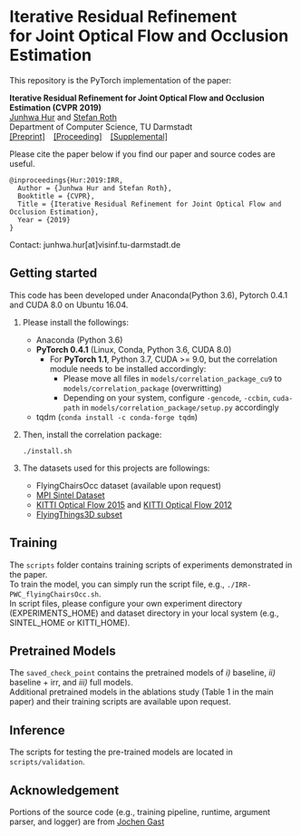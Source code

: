 # Iterative Residual Refinement <br/> for Joint Optical Flow and Occlusion Estimation

This repository is the PyTorch implementation of the paper:

**Iterative Residual Refinement for Joint Optical Flow and Occlusion Estimation (CVPR 2019)**  
[Junhwa Hur](https://sites.google.com/site/hurjunhwa) and [Stefan Roth](https://www.visinf.tu-darmstadt.de/team_members/sroth/sroth.en.jsp)  
Department of Computer Science, TU Darmstadt  
[[Preprint]](https://arxiv.org/pdf/1904.05290.pdf) &ensp; [[Proceeding]](http://openaccess.thecvf.com/content_CVPR_2019/papers/Hur_Iterative_Residual_Refinement_for_Joint_Optical_Flow_and_Occlusion_Estimation_CVPR_2019_paper.pdf) &ensp; [[Supplemental]](http://openaccess.thecvf.com/content_CVPR_2019/supplemental/Hur_Iterative_Residual_Refinement_CVPR_2019_supplemental.pdf)


Please cite the paper below if you find our paper and source codes are useful.  

    @inproceedings{Hur:2019:IRR,  
      Author = {Junhwa Hur and Stefan Roth},  
      Booktitle = {CVPR},  
      Title = {Iterative Residual Refinement for Joint Optical Flow and Occlusion Estimation},  
      Year = {2019}  
    }

Contact: junhwa.hur[at]visinf.tu-darmstadt.de

## Getting started
This code has been developed under Anaconda(Python 3.6), Pytorch 0.4.1 and CUDA 8.0 on Ubuntu 16.04.

1. Please install the followings:

   - Anaconda (Python 3.6)
   - __PyTorch 0.4.1__ (Linux, Conda, Python 3.6, CUDA 8.0)   
     - For __PyTorch 1.1__, Python 3.7, CUDA >= 9.0, but the correlation module needs to be installed accordingly: 
        - Please move all files in `models/correlation_package_cu9` to `models/correlation_package` (overwritting)
        - Depending on your system, configure `-gencode`, `-ccbin`, `cuda-path` in `models/correlation_package/setup.py` accordingly
   - tqdm (`conda install -c conda-forge tqdm`)

2. Then, install the correlation package:
   ```
   ./install.sh
   ```

3. The datasets used for this projects are followings:
    - FlyingChairsOcc dataset (available upon request)
    - [MPI Sintel Dataset](http://sintel.is.tue.mpg.de/downloads)
    - [KITTI Optical Flow 2015](http://www.cvlibs.net/datasets/kitti/eval_scene_flow.php?benchmark=flow) and [KITTI Optical Flow 2012](http://www.cvlibs.net/datasets/kitti/eval_stereo_flow.php?benchmark=flow)
    - [FlyingThings3D subset](https://lmb.informatik.uni-freiburg.de/resources/datasets/SceneFlowDatasets.en.html)

  
## Training

The `scripts` folder contains training scripts of experiments demonstrated in the paper.  
To train the model, you can simply run the script file, e.g., `./IRR-PWC_flyingChairsOcc.sh`.  
In script files, please configure your own experiment directory (EXPERIMENTS_HOME) and dataset directory in your local system (e.g., SINTEL_HOME or KITTI_HOME).


## Pretrained Models

The `saved_check_point` contains the pretrained models of *i)* baseline, *ii)* baseline + irr, and *iii)* full models.  
Additional pretrained models in the ablations study (Table 1 in the main paper) and their training scripts are available upon request.

  
## Inference

The scripts for testing the pre-trained models are located in `scripts/validation`.


## Acknowledgement

Portions of the source code (e.g., training pipeline, runtime, argument parser, and logger) are from [Jochen Gast](https://www.visinf.tu-darmstadt.de/team_members/jgast/jgast.en.jsp)

